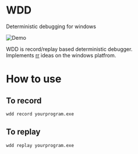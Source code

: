 # WDD
Deterministic debugging for windows

![Demo](https://raw.githubusercontent.com/ipkn/wdd/master/doc/wdd_sample.gif)

WDD is record/replay based deterministic debugger.  
Implements [rr](http://rr-project.org/) ideas on the windows platfrom.

# How to use

## To record

```
wdd record yourprogram.exe
```

## To replay

```
wdd replay yourprogram.exe
```
  
